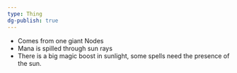 ```yaml
---
type: Thing
dg-publish: true
---
```

- Comes from one giant Nodes
- Mana is spilled through sun rays
- There is a big magic boost in sunlight, some spells need the presence of the sun.